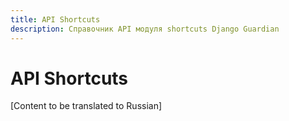 ```yaml
---
title: API Shortcuts
description: Справочник API модуля shortcuts Django Guardian
---
```


# API Shortcuts

[Content to be translated to Russian]

<!-- This page content will be translated from the main English api/shortcuts.md -->
